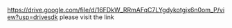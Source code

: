 https://drive.google.com/file/d/16FDkW_RRmAFqC7LYgdykotgjx6n0om_P/view?usp=drivesdk 
please visit the link
